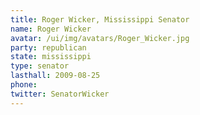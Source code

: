 ```yaml
---
title: Roger Wicker, Mississippi Senator
name: Roger Wicker
avatar: /ui/img/avatars/Roger_Wicker.jpg
party: republican
state: mississippi
type: senator
lasthall: 2009-08-25
phone: 
twitter: SenatorWicker
---
```

